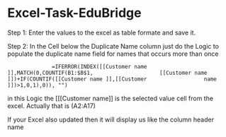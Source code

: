 # Excel-Task-EduBridge
Step 1: Enter the values to the excel as table formate and save it.

Step 2: In the Cell below the Duplicate Name column just do the Logic to populate the duplicate name field for names that occurs more than once
               
                  =IFERROR(INDEX([[Customer name ]],MATCH(0,COUNTIF(B1:$B$1,                     [[Customer name ]])+IF(COUNTIF([[Customer name ]],[[Customer                  name ]])>1,0,1),0)), "")
                  
in this Logic the [[[Customer name]] is the selected value cell from the excel. Actually that is (A2:A17)

If your Excel also updated then it will display us like the column header name
